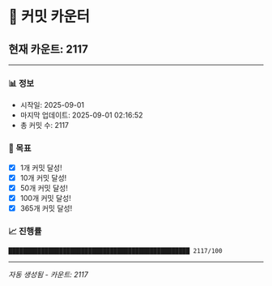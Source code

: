 # 🔢 커밋 카운터

## 현재 카운트: 2117

---

### 📊 정보
- 시작일: 2025-09-01
- 마지막 업데이트: 2025-09-01 02:16:52
- 총 커밋 수: 2117

### 🎯 목표
- [x] 1개 커밋 달성!
- [x] 10개 커밋 달성!
- [x] 50개 커밋 달성!
- [x] 100개 커밋 달성!
- [x] 365개 커밋 달성!

### 📈 진행률
```
██████████████████████████████████████████████████ 2117/100
```

---
*자동 생성됨 - 카운트: 2117*
